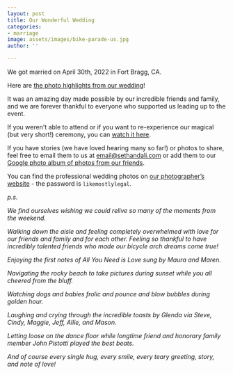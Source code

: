 ```yaml
---
layout: post
title: Our Wonderful Wedding
categories:
- marriage
image: assets/images/bike-parade-us.jpg
author: ''

---
```

We got married on April 30th, 2022 in Fort Bragg, CA.

Here are [the photo highlights from our wedding](https://photos.app.goo.gl/bCEDeTv82DSDkhtv6)!

It was an amazing day made possible by our incredible friends and family, and we are forever thankful to everyone who supported us leading up to the event.

If you weren't able to attend or if you want to re-experience our magical (but very short!) ceremony, you can [watch it here]( "https://youtu.be/jEm-dyVP3v8").

If you have stories (we have loved hearing many so far!) or photos to share, feel free to email them to us at email@sethandali.com or add them to our [Google photo album of photos from our friends](https://photos.app.goo.gl/De8KQz3VGNY2uPpZ6).

You can find the professional wedding photos on [our photographer’s website](https://laurenlindleyphotography.pixieset.com/aliseth/) - the password is `likemostlylegal`.

_p.s._

_We find ourselves wishing we could relive so many of the moments from the weekend._

_Walking down the aisle and feeling completely overwhelmed with love for our friends and family and for each other. Feeling so thankful to have incredibly talented friends who made our bicycle arch dreams come true!_

_Enjoying the first notes of All You Need is Love sung by Maura and Maren._

_Navigating the rocky beach to take pictures during sunset while you all cheered from the bluff._

_Watching dogs and babies frolic and pounce and blow bubbles during golden hour._

_Laughing and crying through the incredible toasts by Glenda via Steve, Cindy, Maggie, Jeff, Allie, and Mason._

_Letting loose on the dance floor while longtime friend and honorary family member John Pistotti played the best beats._

_And of course every single hug, every smile, every teary greeting, story, and note of love!_
